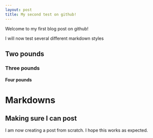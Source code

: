 ```yaml
---
layout: post
title: My second test on github!
---
```


Welcome to my first blog post on github!  

I will now test several different markdown styles  

## Two pounds  

### Three pounds  
 
#### Four pounds  

# Markdowns  

## Making sure I can post  

I am now creating a post from scratch. I hope this works as expected.
